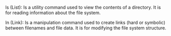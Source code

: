 ls (List): Is a utility command used to view the contents of a directory. It is for reading information about the file system.

ln (Link): Is a manipulation command used to create links (hard or symbolic) between filenames and file data. It is for modifying the file system structure.

